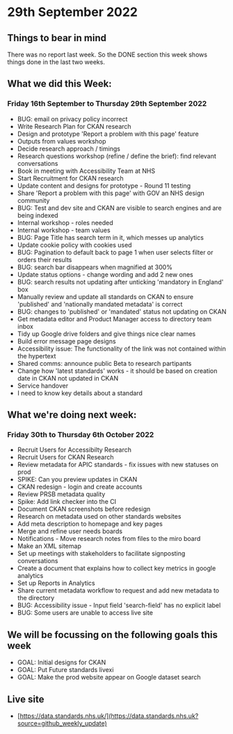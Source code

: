 # 29th September 2022

## Things to bear in mind
There was no report last week. So the DONE section this week shows things done in the last two weeks.

## What we did this Week:
### Friday 16th September to Thursday 29th September 2022
* BUG: email on privacy policy incorrect
* Write Research Plan for CKAN research
* Design and prototype 'Report a problem with this page' feature
* Outputs from values workshop
* Decide research approach / timings
* Research questions workshop (refine / define the brief): find relevant conversations
* Book in meeting with Accessibility Team at NHS
* Start Recruitment for CKAN research
* Update content and designs for prototype - Round 11 testing
* Share 'Report a problem with this page' with GOV an NHS design community
* BUG: Test and dev site and CKAN are visible to search engines and are being indexed
* Internal workshop - roles needed
* Internal workshop - team values
* BUG: Page Title has search term in it, which messes up analytics
* Update cookie policy with cookies used
* BUG: Pagination to default back to page 1 when user selects filter or orders their results
* BUG: search bar disappears when magnified at 300%
* Update status options - change wording and add 2 new ones
* BUG: search results not updating after unticking 'mandatory in England' box
* Manually review and update all standards on CKAN to ensure 'published' and 'nationally mandated metadata' is correct
* BUG: changes to 'published' or 'mandated' status not updating on CKAN
* Get metadata editor and Product Manager access to directory team inbox
* Tidy up Google drive folders and give things nice clear names
* Build error message page designs
* Accessibility issue: The functionality of the link was not contained within the hypertext
* Shared comms: announce public Beta to research partipants
* Change how 'latest standards' works - it should be based on creation date in CKAN not updated in CKAN
* Service handover
* I need to know key details about a standard

## What we're doing next week:
### Friday 30th to Thursday 6th October 2022
* Recruit Users for Accessibilty Research
* Recruit Users for CKAN Research
* Review metadata for APIC standards - fix issues with new statuses on prod
* SPIKE: Can you preview updates in CKAN
* CKAN redesign - login and create accounts
* Review PRSB metadata quality
* Spike: Add link checker into the CI
* Document CKAN screenshots before redesign
* Research on metadata used on other standards websites
* Add meta description to homepage and key pages
* Merge and refine user needs boards
* Notifications - Move research notes from files to the miro board
* Make an XML sitemap
* Set up meetings with stakeholders to facilitate signposting conversations
* Create a document that explains how to collect key metrics in google analytics
* Set up Reports in Analytics
* Share current metadata workflow to request and add new metadata to the directory
* BUG: Accessibility issue - Input field 'search-field' has no explicit label
* BUG: Some users are unable to access live site

## We will be focussing on the following goals this week
* GOAL: Initial designs for CKAN 
* GOAL: Put Future standards livexi
* GOAL: Make the prod website appear on Google dataset search


## Live site  
* [https://data.standards.nhs.uk/](https://data.standards.nhs.uk?source=github_weekly_update)


